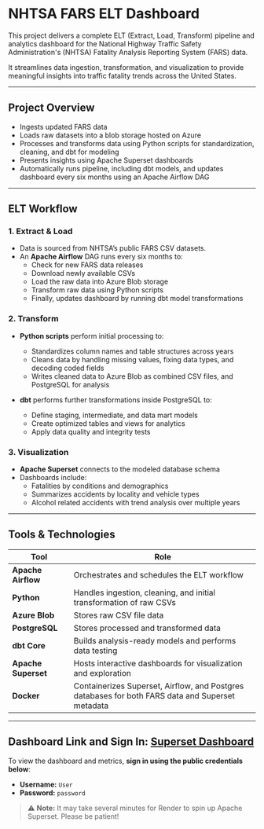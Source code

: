 # NHTSA FARS ELT Dashboard

This project delivers a complete ELT (Extract, Load, Transform) pipeline and analytics dashboard for the National Highway Traffic Safety Administration's (NHTSA) Fatality Analysis Reporting System (FARS) data.

It streamlines data ingestion, transformation, and visualization to provide meaningful insights into traffic fatality trends across the United States.

---

## Project Overview

- Ingests updated FARS data
- Loads raw datasets into a blob storage hosted on Azure
- Processes and transforms data using Python scripts for standardization, cleaning, and dbt for modeling
- Presents insights using Apache Superset dashboards
- Automatically runs pipeline, including dbt models, and updates dashboard every six months using an Apache Airflow DAG

---

## ELT Workflow

### 1. **Extract & Load**

- Data is sourced from NHTSA’s public FARS CSV datasets.
- An **Apache Airflow** DAG runs every six months to:
  - Check for new FARS data releases
  - Download newly available CSVs
  - Load the raw data into Azure Blob storage
  - Transform raw data using Python scripts
  - Finally, updates dashboard by running dbt model transformations

### 2. **Transform**

- **Python scripts** perform initial processing to:

  - Standardizes column names and table structures across years
  - Cleans data by handling missing values, fixing data types, and decoding coded fields
  - Writes cleaned data to Azure Blob as combined CSV files, and PostgreSQL for analysis

- **dbt** performs further transformations inside PostgreSQL to:
  - Define staging, intermediate, and data mart models
  - Create optimized tables and views for analytics
  - Apply data quality and integrity tests

### 3. **Visualization**

- **Apache Superset** connects to the modeled database schema
- Dashboards include:
  - Fatalities by conditions and demographics
  - Summarizes accidents by locality and vehicle types
  - Alcohol related accidents with trend analysis over multiple years

---

## Tools & Technologies

| Tool                | Role                                                                                             |
| ------------------- | ------------------------------------------------------------------------------------------------ |
| **Apache Airflow**  | Orchestrates and schedules the ELT workflow                                                      |
| **Python**          | Handles ingestion, cleaning, and initial transformation of raw CSVs                              |
| **Azure Blob**      | Stores raw CSV file data                                                                         |
| **PostgreSQL**      | Stores processed and transformed data                                                            |
| **dbt Core**             | Builds analysis-ready models and performs data testing                                           |
| **Apache Superset** | Hosts interactive dashboards for visualization and exploration                                   |
| **Docker**          | Containerizes Superset, Airflow, and Postgres databases for both FARS data and Superset metadata |

---

## Dashboard Link and Sign In: [Superset Dashboard](https://nhtsa-fars-elt-dashboard.onrender.com/superset/dashboard/p/QaKezOZEDkd/)

To view the dashboard and metrics, **sign in using the public credentials below**:

- **Username:** `User`
- **Password:** `password`

> ⚠️ **Note:** It may take several minutes for Render to spin up Apache Superset. Please be patient!
